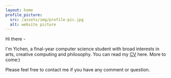 ```yaml
---
layout: home
profile_picture:
  src: /assets/img/profile-pic.jpg
  alt: website picture
---
```

Hi there - 

I'm Yichen, a final-year computer science student with broad interests in arts, creative computing and philosophy. You can read my [CV](assets/YichenWang_Resume.pdf) here. More to come:)

Please feel free to contact me if you have any comment or question.
